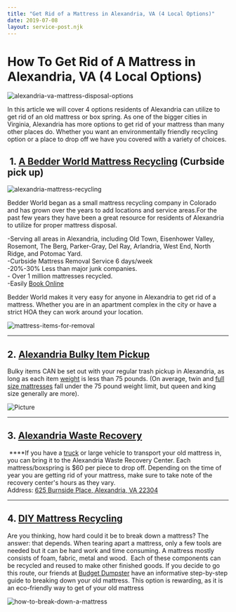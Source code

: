 ```yaml
---
title: "Get Rid of a Mattress in Alexandria, VA (4 Local Options)"
date: 2019-07-08
layout: service-post.njk
---
```


# How To Get Rid of A Mattress in Alexandria, VA (4 Local Options)

![alexandria-va-mattress-disposal-options](/images/blog/Most-Attractive-Youtube-Thumbnail-99-1024x576.png)

In this article we will cover 4 options residents of Alexandria can utilize to get rid of an old mattress or box spring. As one of the bigger cities in Virginia, Alexandria has more options to get rid of your mattress than many other places do. Whether you want an environmentally friendly recycling option or a place to drop off we have you covered with a variety of choices.

##  1. [A Bedder World Mattress Recycling](https://www.abedderworld.com/Alexandria-VA/) (Curbside pick up)

![alexandria-mattress-recycling](/images/blog/Screen-Shot-2023-01-29-at-6.54.33-AM-1024x469.png)

Bedder World began as a small mattress recycling company in Colorado and has grown over the years to add locations and service areas.For the past few years they have been a great resource for residents of Alexandria to utilize for proper mattress disposal.

\-Serving all areas in Alexandria, including Old Town, Eisenhower Valley, Rosemont, The Berg, Parker-Gray, Del Ray, Arlandria, West End, North Ridge, and Potomac Yard.  
\-Curbside Mattress Removal Service 6 days/week  
\-20%-30% Less than major junk companies.  
\- Over 1 million mattresses recycled.  
\-Easily [Book Online](https://www.abedderworld.com/Alexandria-VA/)

Bedder World makes it very easy for anyone in Alexandria to get rid of a mattress. Whether you are in an apartment complex in the city or have a strict HOA they can work around your location.

![mattress-items-for-removal](/images/blog/Screen-Shot-2022-04-12-at-2.17.06-PM-1024x455.png)

* * *

## 2. [Alexandria Bulky Item Pickup](https://www.alexandriava.gov/RefuseCollection#Bulky_Items)

Bulky items CAN be set out with your regular trash pickup in Alexandria, as long as each item [weight](https://www.abedderworld.com/how-much-does-a-mattress-weigh.html/) is less than 75 pounds. (On average, twin and [full size mattresses](https://www.abedderworld.com/can-a-queen-mattress-fit-on-a-full-bed-frame.html/) fall under the 75 pound weight limit, but queen and king size generally are more). 

![Picture](/images/blog/screen-shot-2018-06-24-at-9-19-10-pm_orig.png)

* * *

## 3\. [Alexandria Waste Recovery](https://www.alexandriarecovery.com/alex_resident.shtml)

 **[](https://www.alexandriarecovery.com/alex_resident.shtml "Links active once published")**If you have a [truck](https://www.abedderworld.com/semi-truck-mattress.html/) or large vehicle to transport your old mattress in, you can bring it to the Alexandria Waste Recovery Center. Each mattress/boxspring is $60 per piece to drop off. Depending on the time of year you are getting rid of your mattress, make sure to take note of the recovery center's hours as they vary.   
Address: [625 Burnside Place, Alexandria, VA 22304](https://www.google.com/maps/place/625+Burnside+Pl,+Alexandria,+VA+22304/@38.8021446,-77.1420499,17z/data=!3m1!4b1!4m5!3m4!1s0x89b7b25b08fdc5b5:0xceaeafb183475acf!8m2!3d38.8021446!4d-77.1398612 "Links active once published")

* * *

## 4\. [DIY Mattress Recycling](https://www.hunker.com/12569988/how-to-disassemble-a-mattress)

Are you thinking, how hard could it be to break down a mattress? The answer: that depends. When tearing apart a mattress, only a few tools are needed but it can be hard work and time consuming. A mattress mostly consists of foam, fabric, metal and wood.  Each of these components can be recycled and reused to make other finished goods. If you decide to go this route, our friends at [Budget Dumpster](https://www.budgetdumpster.com/blog/how-to-break-down-mattress-and-box-spring/ "Links active once published") have an informative step-by-step guide to breaking down your old mattress. This option is rewarding, as it is an eco-friendly way to get of your old mattress

![how-to-break-down-a-mattress](/images/blog/breaking-down-mattress-step-one_1.jpg)
